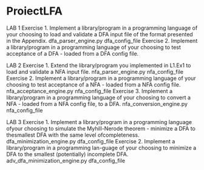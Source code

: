 # ProiectLFA
LAB 1
Exercise 1. Implement a library/program in a programming language of
your choosing to load and validate a DFA input file of the format presented in
the Appendix.
dfa_parser_engine.py dfa_config_file
Exercise 2. Implement a library/program in a programming language of
your choosing to test acceptance of a DFA - loaded from a DFA config file.

LAB 2
Exercise 1. Extend the library/program you implemented in L1.Ex1 to
load and validate a NFA input file.
nfa_parser_engine.py nfa_config_file
Exercise 2. Implement a library/program in a programming language of
your choosing to test acceptance of a NFA - loaded from a NFA config file.
nfa_acceptance_engine.py nfa_config_file <word to test >
Exercise 3. Implement a library/program in a programming language of
your choosing to convert a NFA - loaded from a NFA config file, to a DFA.
nfa_conversion_engine.py nfa_config_file
  
LAB 3
Exercise 1. Implement a library/program in a programming language ofyour choosing to simulate the Myhill-Nerode theorem - minimize a DFA to thesmallest DFA with the same level ofcompleteness.
dfa_minimization_engine.py dfa_config_file
Exercise 2. Implement a library/program in a programming lan-guage of your choosing to minimize a DFA to the smallest (potentially) incomplete DFA.
adv_dfa_minimization_engine.py dfa_config_file

